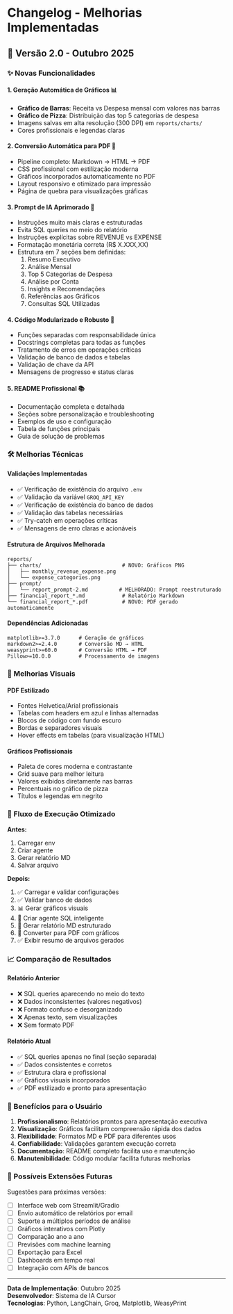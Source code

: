 # Changelog - Melhorias Implementadas

## 🚀 Versão 2.0 - Outubro 2025

### ✨ Novas Funcionalidades

#### 1. Geração Automática de Gráficos 📊

- **Gráfico de Barras**: Receita vs Despesa mensal com valores nas barras
- **Gráfico de Pizza**: Distribuição das top 5 categorias de despesa
- Imagens salvas em alta resolução (300 DPI) em `reports/charts/`
- Cores profissionais e legendas claras

#### 2. Conversão Automática para PDF 📄

- Pipeline completo: Markdown → HTML → PDF
- CSS profissional com estilização moderna
- Gráficos incorporados automaticamente no PDF
- Layout responsivo e otimizado para impressão
- Página de quebra para visualizações gráficas

#### 3. Prompt de IA Aprimorado 🤖

- Instruções muito mais claras e estruturadas
- Evita SQL queries no meio do relatório
- Instruções explícitas sobre REVENUE vs EXPENSE
- Formatação monetária correta (R$ X.XXX,XX)
- Estrutura em 7 seções bem definidas:
  1. Resumo Executivo
  2. Análise Mensal
  3. Top 5 Categorias de Despesa
  4. Análise por Conta
  5. Insights e Recomendações
  6. Referências aos Gráficos
  7. Consultas SQL Utilizadas

#### 4. Código Modularizado e Robusto 🔧

- Funções separadas com responsabilidade única
- Docstrings completas para todas as funções
- Tratamento de erros em operações críticas
- Validação de banco de dados e tabelas
- Validação de chave da API
- Mensagens de progresso e status claras

#### 5. README Profissional 📚

- Documentação completa e detalhada
- Seções sobre personalização e troubleshooting
- Exemplos de uso e configuração
- Tabela de funções principais
- Guia de solução de problemas

### 🛠️ Melhorias Técnicas

#### Validações Implementadas

- ✅ Verificação de existência do arquivo `.env`
- ✅ Validação da variável `GROQ_API_KEY`
- ✅ Verificação de existência do banco de dados
- ✅ Validação das tabelas necessárias
- ✅ Try-catch em operações críticas
- ✅ Mensagens de erro claras e acionáveis

#### Estrutura de Arquivos Melhorada

```
reports/
├── charts/                          # NOVO: Gráficos PNG
│   ├── monthly_revenue_expense.png
│   └── expense_categories.png
├── prompt/
│   └── report_prompt-2.md          # MELHORADO: Prompt reestruturado
├── financial_report_*.md            # Relatório Markdown
└── financial_report_*.pdf           # NOVO: PDF gerado automaticamente
```

#### Dependências Adicionadas

```
matplotlib>=3.7.0      # Geração de gráficos
markdown2>=2.4.0       # Conversão MD → HTML
weasyprint>=60.0       # Conversão HTML → PDF
Pillow>=10.0.0         # Processamento de imagens
```

### 🎨 Melhorias Visuais

#### PDF Estilizado

- Fontes Helvetica/Arial profissionais
- Tabelas com headers em azul e linhas alternadas
- Blocos de código com fundo escuro
- Bordas e separadores visuais
- Hover effects em tabelas (para visualização HTML)

#### Gráficos Profissionais

- Paleta de cores moderna e contrastante
- Grid suave para melhor leitura
- Valores exibidos diretamente nas barras
- Percentuais no gráfico de pizza
- Títulos e legendas em negrito

### 🔄 Fluxo de Execução Otimizado

**Antes:**

1. Carregar env
2. Criar agente
3. Gerar relatório MD
4. Salvar arquivo

**Depois:**

1. ✅ Carregar e validar configurações
2. ✅ Validar banco de dados
3. 📊 Gerar gráficos visuais
4. 🤖 Criar agente SQL inteligente
5. 📝 Gerar relatório MD estruturado
6. 📄 Converter para PDF com gráficos
7. ✅ Exibir resumo de arquivos gerados

### 📈 Comparação de Resultados

#### Relatório Anterior

- ❌ SQL queries aparecendo no meio do texto
- ❌ Dados inconsistentes (valores negativos)
- ❌ Formato confuso e desorganizado
- ❌ Apenas texto, sem visualizações
- ❌ Sem formato PDF

#### Relatório Atual

- ✅ SQL queries apenas no final (seção separada)
- ✅ Dados consistentes e corretos
- ✅ Estrutura clara e profissional
- ✅ Gráficos visuais incorporados
- ✅ PDF estilizado e pronto para apresentação

### 🎯 Benefícios para o Usuário

1. **Profissionalismo**: Relatórios prontos para apresentação executiva
2. **Visualização**: Gráficos facilitam compreensão rápida dos dados
3. **Flexibilidade**: Formatos MD e PDF para diferentes usos
4. **Confiabilidade**: Validações garantem execução correta
5. **Documentação**: README completo facilita uso e manutenção
6. **Manutenibilidade**: Código modular facilita futuras melhorias

### 🔮 Possíveis Extensões Futuras

Sugestões para próximas versões:

- [ ] Interface web com Streamlit/Gradio
- [ ] Envio automático de relatórios por email
- [ ] Suporte a múltiplos períodos de análise
- [ ] Gráficos interativos com Plotly
- [ ] Comparação ano a ano
- [ ] Previsões com machine learning
- [ ] Exportação para Excel
- [ ] Dashboards em tempo real
- [ ] Integração com APIs de bancos

---

**Data de Implementação**: Outubro 2025  
**Desenvolvedor**: Sistema de IA Cursor  
**Tecnologias**: Python, LangChain, Groq, Matplotlib, WeasyPrint
